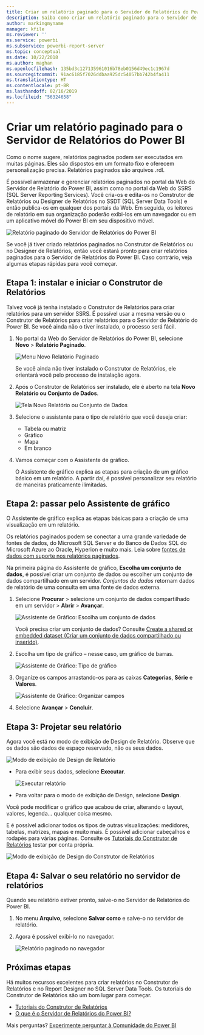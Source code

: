 ```yaml
---
title: Criar um relatório paginado para o Servidor de Relatórios do Power BI
description: Saiba como criar um relatório paginado para o Servidor de Relatório do Power BI em algumas etapas simples.
author: markingmyname
manager: kfile
ms.reviewer: ''
ms.service: powerbi
ms.subservice: powerbi-report-server
ms.topic: conceptual
ms.date: 10/22/2018
ms.author: maghan
ms.openlocfilehash: 135bd3c127135961016b78eb0156d49ec1c1967d
ms.sourcegitcommit: 91ac6185f7026ddbaa925dc54057bb742b4fa411
ms.translationtype: HT
ms.contentlocale: pt-BR
ms.lasthandoff: 02/16/2019
ms.locfileid: "56324658"
---
```

# <a name="create-a-paginated-report-for-power-bi-report-server"></a>Criar um relatório paginado para o Servidor de Relatórios do Power BI
Como o nome sugere, relatórios paginados podem ser executados em muitas páginas. Eles são dispostos em um formato fixo e oferecem personalização precisa. Relatórios paginados são arquivos .rdl.

É possível armazenar e gerenciar relatórios paginados no portal da Web do Servidor de Relatório do Power BI, assim como no portal da Web do SSRS (SQL Server Reporting Services). Você cria-os e edita-os no Construtor de Relatórios ou Designer de Relatórios no SSDT (SQL Server Data Tools) e então publica-os em qualquer dos portais da Web. Em seguida, os leitores de relatório em sua organização poderão exibi-los em um navegador ou em um aplicativo móvel do Power BI em seu dispositivo móvel.

![Relatório paginado do Servidor de Relatórios do Power BI](media/quickstart-create-paginated-report/reportserver-paginated-report.png)

Se você já tiver criado relatórios paginados no Construtor de Relatórios ou no Designer de Relatórios, então você estará pronto para criar relatórios paginados para o Servidor de Relatórios do Power BI. Caso contrário, veja algumas etapas rápidas para você começar.

## <a name="step-1-install-and-start-report-builder"></a>Etapa 1: instalar e iniciar o Construtor de Relatórios
Talvez você já tenha instalado o Construtor de Relatórios para criar relatórios para um servidor SSRS. É possível usar a mesma versão ou o Construtor de Relatórios para criar relatórios para o Servidor de Relatório do Power BI. Se você ainda não o tiver instalado, o processo será fácil.

1. No portal da Web do Servidor de Relatórios do Power BI, selecione **Novo** > **Relatório Paginado**.
   
    ![Menu Novo Relatório Paginado](media/quickstart-create-paginated-report/reportserver-new-paginated-report-menu.png)
   
    Se você ainda não tiver instalado o Construtor de Relatórios, ele orientará você pelo processo de instalação agora.
2. Após o Construtor de Relatórios ser instalado, ele é aberto na tela **Novo Relatório ou Conjunto de Dados**.
   
    ![Tela Novo Relatório ou Conjunto de Dados](media/quickstart-create-paginated-report/reportserver-paginated-new-report-screen.png)
3. Selecione o assistente para o tipo de relatório que você deseja criar:
   
   * Tabela ou matriz
   * Gráfico
   * Mapa
   * Em branco
4. Vamos começar com o Assistente de gráfico.
   
    O Assistente de gráfico explica as etapas para criação de um gráfico básico em um relatório. A partir daí, é possível personalizar seu relatório de maneiras praticamente ilimitadas.

## <a name="step-2-go-through-the-chart-wizard"></a>Etapa 2: passar pelo Assistente de gráfico
O Assistente de gráfico explica as etapas básicas para a criação de uma visualização em um relatório.

Os relatórios paginados podem se conectar a uma grande variedade de fontes de dados, do Microsoft SQL Server e do Banco de Dados SQL do Microsoft Azure ao Oracle, Hyperion e muito mais. Leia sobre [fontes de dados com suporte nos relatórios paginados](connect-data-sources.md).

Na primeira página do Assistente de gráfico, **Escolha um conjunto de dados**, é possível criar um conjunto de dados ou escolher um conjunto de dados compartilhado em um servidor. *Conjuntos de dados* retornam dados de relatório de uma consulta em uma fonte de dados externa.

1. Selecione **Procurar** > selecione um conjunto de dados compartilhado em um servidor > **Abrir** > **Avançar**.
   
    ![Assistente de Gráfico: Escolha um conjunto de dados](media/quickstart-create-paginated-report/reportserver-paginated-choose-dataset.png)
   
     Você precisa criar um conjunto de dados? Consulte [Create a shared or embedded dataset (Criar um conjunto de dados compartilhado ou inserido)](https://docs.microsoft.com/sql/reporting-services/report-data/create-a-shared-dataset-or-embedded-dataset-report-builder-and-ssrs).
2. Escolha um tipo de gráfico – nesse caso, um gráfico de barras.
   
    ![Assistente de Gráfico: Tipo de gráfico](media/quickstart-create-paginated-report/reportserver-paginated-choose-chart-type.png)
3. Organize os campos arrastando-os para as caixas **Categorias**, **Série** e **Valores**.
   
    ![Assistente de Gráfico: Organizar campos](media/quickstart-create-paginated-report/reportserver-paginated-arrange-fields.png)
4. Selecione **Avançar** > **Concluir**.

## <a name="step-3-design-your-report"></a>Etapa 3: Projetar seu relatório
Agora você está no modo de exibição de Design de Relatório. Observe que os dados são dados de espaço reservado, não os seus dados.

![Modo de exibição de Design de Relatório](media/quickstart-create-paginated-report/reportserver-paginated-preview-report.png)

* Para exibir seus dados, selecione **Executar**.
  
     ![Executar relatório](media/quickstart-create-paginated-report/reportserver-paginated-run-report.png)
* Para voltar para o modo de exibição de Design, selecione **Design**.

Você pode modificar o gráfico que acabou de criar, alterando o layout, valores, legenda... qualquer coisa mesmo.

E é possível adicionar todos os tipos de outras visualizações: medidores, tabelas, matrizes, mapas e muito mais. É possível adicionar cabeçalhos e rodapés para várias páginas. Consulte os [Tutoriais do Construtor de Relatórios](https://docs.microsoft.com/sql/reporting-services/report-builder-tutorials) testar por conta própria.

![Modo de exibição de Design do Construtor de Relatórios](media/quickstart-create-paginated-report/reportserver-paginated-finished-design-report.png)

## <a name="step-4-save-your-report-to-the-report-server"></a>Etapa 4: Salvar o seu relatório no servidor de relatórios
Quando seu relatório estiver pronto, salve-o no Servidor de Relatórios do Power BI.

1. No menu **Arquivo**, selecione **Salvar como** e salve-o no servidor de relatório. 
2. Agora é possível exibi-lo no navegador.
   
    ![Relatório paginado no navegador](media/quickstart-create-paginated-report/reportserver-paginated-report.png)

## <a name="next-steps"></a>Próximas etapas
Há muitos recursos excelentes para criar relatórios no Construtor de Relatórios e no Report Designer no SQL Server Data Tools. Os tutoriais do Construtor de Relatórios são um bom lugar para começar.

* [Tutoriais do Construtor de Relatórios](https://docs.microsoft.com/sql/reporting-services/report-builder-tutorials)
* [O que é o Servidor de Relatórios do Power BI?](get-started.md)  

Mais perguntas? [Experimente perguntar à Comunidade do Power BI](https://community.powerbi.com/)

